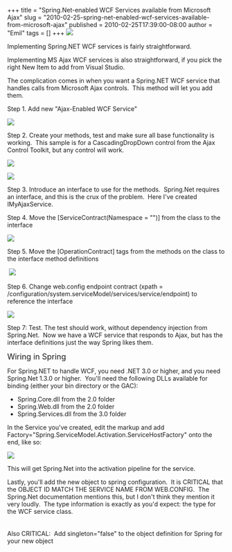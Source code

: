 +++
title = "Spring.Net-enabled WCF Services available from Microsoft Ajax"
slug = "2010-02-25-spring-net-enabled-wcf-services-available-from-microsoft-ajax"
published = 2010-02-25T17:39:00-08:00
author = "Emil"
tags = []
+++
[![](/posts/2010-02-25/thumbnails/2010-02-25-spring-net-enabled-wcf-services-available-from-microsoft-ajax-Magical+Snap+-+2010.02.25+16.58+-+005.png)](/posts/2010-02-25/2010-02-25-spring-net-enabled-wcf-services-available-from-microsoft-ajax-Magical+Snap+-+2010.02.25+16.58+-+005.png)

Implementing Spring.NET WCF services is fairly straightforward.  
  
Implementing MS Ajax WCF services is also straightforward, if you pick
the right New Item to add from Visual Studio.  
  
The complication comes in when you want a Spring.NET WCF service that
handles calls from Microsoft Ajax controls.  This method will let you
add them.   
  
Step 1. Add new "Ajax-Enabled WCF Service"  
  
  

[![](/posts/2010-02-25/thumbnails/2010-02-25-spring-net-enabled-wcf-services-available-from-microsoft-ajax-Magical+Snap+-+2010.02.25+16.59+-+006.png)](/posts/2010-02-25/2010-02-25-spring-net-enabled-wcf-services-available-from-microsoft-ajax-Magical+Snap+-+2010.02.25+16.59+-+006.png)

  
  
  

Step 2. Create your methods, test and make sure all base functionality
is working.  This sample is for a CascadingDropDown control from the
Ajax Control Toolkit, but any control will work.

  

[![](/posts/2010-02-25/thumbnails/2010-02-25-spring-net-enabled-wcf-services-available-from-microsoft-ajax-Magical+Snap+-+2010.02.25+17.03+-+007.png)](/posts/2010-02-25/2010-02-25-spring-net-enabled-wcf-services-available-from-microsoft-ajax-Magical+Snap+-+2010.02.25+17.03+-+007.png)  
  
  
  

[![](/posts/2010-02-25/thumbnails/2010-02-25-spring-net-enabled-wcf-services-available-from-microsoft-ajax-Magical+Snap+-+2010.02.25+17.06+-+011.png)](/posts/2010-02-25/2010-02-25-spring-net-enabled-wcf-services-available-from-microsoft-ajax-Magical+Snap+-+2010.02.25+17.06+-+011.png)

Step 3. Introduce an interface to use for the methods.  Spring.Net
requires an interface, and this is the crux of the problem.  Here I've
created IMyAjaxService.  
  
  

Step 4. Move the \[ServiceContract(Namespace = "")\] from the class to
the interface

[![](/posts/2010-02-25/thumbnails/2010-02-25-spring-net-enabled-wcf-services-available-from-microsoft-ajax-Magical+Snap+-+2010.02.25+17.09+-+012.png)](/posts/2010-02-25/2010-02-25-spring-net-enabled-wcf-services-available-from-microsoft-ajax-Magical+Snap+-+2010.02.25+17.09+-+012.png)  
  

Step 5. Move the \[OperationContract\] tags from the methods on the
class to the interface method definitions

  

 [![](/posts/2010-02-25/thumbnails/2010-02-25-spring-net-enabled-wcf-services-available-from-microsoft-ajax-Magical+Snap+-+2010.02.25+17.10+-+013.png)](/posts/2010-02-25/2010-02-25-spring-net-enabled-wcf-services-available-from-microsoft-ajax-Magical+Snap+-+2010.02.25+17.10+-+013.png)

  

Step 6. Change web.config endpoint contract (xpath =
/configuration/system.serviceModel/services/service/endpoint) to
reference the interface  
  

[![](/posts/2010-02-25/thumbnails/2010-02-25-spring-net-enabled-wcf-services-available-from-microsoft-ajax-Magical+Snap+-+2010.02.25+17.13+-+015.png)](/posts/2010-02-25/2010-02-25-spring-net-enabled-wcf-services-available-from-microsoft-ajax-Magical+Snap+-+2010.02.25+17.13+-+015.png)

  
  
Step 7: Test. The test should work, without dependency injection from
Spring.Net.  Now we have a WCF service that responds to Ajax, but has
the interface definitions just the way Spring likes them.  
  

<span class="underline"><span style="font-size: large;">Wiring in
Spring</span></span>

  
For Spring.NET to handle WCF, you need .NET 3.0 or higher, and you need
Spring.Net 1.3.0 or higher.  You'll need the following DLLs available
for binding (either your bin directory or the GAC):  
  

-   Spring.Core.dll from the 2.0 folder
-   Spring.Web.dll from the 2.0 folder
-   Spring.Services.dll from the 3.0 folder

In the Service you've created, edit the markup and add
Factory="Spring.ServiceModel.Activation.ServiceHostFactory" onto the
end, like so:  
  

[![](/posts/2010-02-25/thumbnails/2010-02-25-spring-net-enabled-wcf-services-available-from-microsoft-ajax-Magical+Snap+-+2010.02.25+17.14+-+016.png)](/posts/2010-02-25/2010-02-25-spring-net-enabled-wcf-services-available-from-microsoft-ajax-Magical+Snap+-+2010.02.25+17.14+-+016.png)

This will get Spring.Net into the activation pipeline for the service.  
  
Lastly, you'll add the new object to spring configuration.  It is <span
style="background-color: white;">CRITICAL that the OBJECT ID MATCH THE
SERVICE NAME FROM WEB.CONFIG.  The Spring.Net documentation mentions
this, but I don't think they mention it very loudly.  The type
information is exactly as you'd expect: the type for the WCF service
class.</span>  
<span style="background-color: white;">  
</span>  
Also CRITICAL:  Add singleton="false" to the object definition for
Spring for your new object
